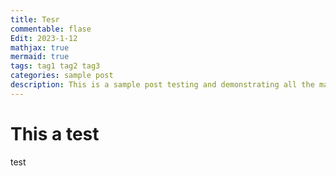 ```yaml
---
title: Tesr
commentable: flase
Edit: 2023-1-12
mathjax: true
mermaid: true
tags: tag1 tag2 tag3
categories: sample post
description: This is a sample post testing and demonstrating all the markdown syntaxes. In the description you can also use markdowns to do *A* **B** ***C*** and `D` and other stuff like a [link](https://yk-liu.github.io).
---
```


# This a test
test